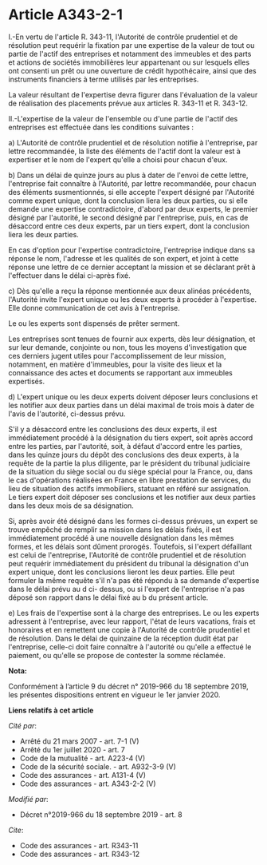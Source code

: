 # Article A343-2-1

I.-En vertu de l'article R. 343-11, l'Autorité de contrôle prudentiel et de résolution peut requérir la fixation par une
expertise de la valeur de tout ou partie de l'actif des entreprises et notamment des immeubles et des parts et actions de
sociétés immobilières leur appartenant ou sur lesquels elles ont consenti un prêt ou une ouverture de crédit hypothécaire,
ainsi que des instruments financiers à terme utilisés par les entreprises. 

La valeur résultant de l'expertise devra figurer dans l'évaluation de la valeur de réalisation des placements prévue aux
articles R. 343-11 et R. 343-12. 

II.-L'expertise de la valeur de l'ensemble ou d'une partie de l'actif des entreprises est effectuée dans les conditions
suivantes : 

a) L'Autorité de contrôle prudentiel et de résolution notifie à l'entreprise, par lettre recommandée, la liste des éléments
de l'actif dont la valeur est à expertiser et le nom de l'expert qu'elle a choisi pour chacun d'eux. 

b) Dans un délai de quinze jours au plus à dater de l'envoi de cette lettre, l'entreprise fait connaître à l'Autorité, par
lettre recommandée, pour chacun des éléments susmentionnés, si elle accepte l'expert désigné par l'Autorité comme expert
unique, dont la conclusion liera les deux parties, ou si elle demande une expertise contradictoire, d'abord par deux experts,
le premier désigné par l'autorité, le second désigné par l'entreprise, puis, en cas de désaccord entre ces deux experts, par
un tiers expert, dont la conclusion liera les deux parties. 

En cas d'option pour l'expertise contradictoire, l'entreprise indique dans sa réponse le nom, l'adresse et les qualités de
son expert, et joint à cette réponse une lettre de ce dernier acceptant la mission et se déclarant prêt à l'effectuer dans le
délai ci-après fixé. 

c) Dès qu'elle a reçu la réponse mentionnée aux deux alinéas précédents, l'Autorité invite l'expert unique ou les deux
experts à procéder à l'expertise. Elle donne communication de cet avis à l'entreprise. 

Le ou les experts sont dispensés de prêter serment. 

Les entreprises sont tenues de fournir aux experts, dès leur désignation, et sur leur demande, conjointe ou non, tous les
moyens d'investigation que ces derniers jugent utiles pour l'accomplissement de leur mission, notamment, en matière
d'immeubles, pour la visite des lieux et la connaissance des actes et documents se rapportant aux immeubles expertisés. 

d) L'expert unique ou les deux experts doivent déposer leurs conclusions et les notifier aux deux parties dans un délai
maximal de trois mois à dater de l'avis de l'autorité, ci-dessus prévu. 

S'il y a désaccord entre les conclusions des deux experts, il est immédiatement procédé à la désignation du tiers expert,
soit après accord entre les parties, par l'autorité, soit, à défaut d'accord entre les parties, dans les quinze jours du
dépôt des conclusions des deux experts, à la requête de la partie la plus diligente, par le président du   tribunal
judiciaire de la situation du siège social ou du siège spécial pour la France, ou, dans le cas d'opérations réalisées en
France en libre prestation de services, du lieu de situation des actifs immobiliers, statuant en référé sur assignation. Le
tiers expert doit déposer ses conclusions et les notifier aux deux parties dans les deux mois de sa désignation. 

Si, après avoir été désigné dans les formes ci-dessus prévues, un expert se trouve empêché de remplir sa mission dans les
délais fixés, il est immédiatement procédé à une nouvelle désignation dans les mêmes formes, et les délais sont dûment
prorogés. Toutefois, si l'expert défaillant est celui de l'entreprise, l'Autorité de contrôle prudentiel et de résolution
peut requérir immédiatement du président du tribunal la désignation d'un expert unique, dont les conclusions lieront les deux
parties. Elle peut formuler la même requête s'il n'a pas été répondu à sa demande d'expertise dans le délai prévu au d ci-
dessus, ou si l'expert de l'entreprise n'a pas déposé son rapport dans le délai fixé au b du présent article. 

e) Les frais de l'expertise sont à la charge des entreprises. Le ou les experts adressent à l'entreprise, avec leur rapport,
l'état de leurs vacations, frais et honoraires et en remettent une copie à l'Autorité de contrôle prudentiel et de
résolution. Dans le délai de quinzaine de la réception dudit état par l'entreprise, celle-ci doit faire connaître à
l'autorité ou qu'elle a effectué le paiement, ou qu'elle se propose de contester la somme réclamée.

**Nota:**

Conformément à l’article 9 du décret n° 2019-966 du 18 septembre 2019, les présentes dispositions entrent en vigueur le 1er
janvier 2020.

**Liens relatifs à cet article**

_Cité par_:

  - Arrêté du 21 mars 2007 - art. 7-1 (V)
  - Arrêté du 1er juillet 2020 - art. 7
  - Code de la mutualité - art. A223-4 (V)
  - Code de la sécurité sociale. - art. A932-3-9 (V)
  - Code des assurances - art. A131-4 (V)
  - Code des assurances - art. A343-2-2 (V)

_Modifié par_:

  - Décret n°2019-966 du 18 septembre 2019 - art. 8

_Cite_:

  - Code des assurances - art. R343-11
  - Code des assurances - art. R343-12
